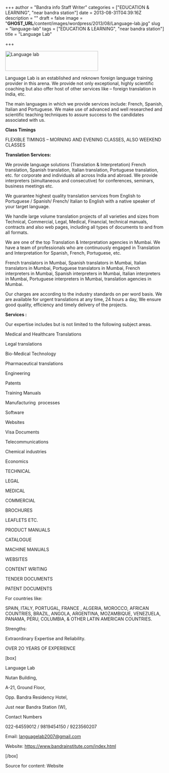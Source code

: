+++
author = "Bandra info Staff Writer"
categories = ["EDUCATION &amp; LEARNING", "near bandra station"]
date = 2013-08-31T04:39:16Z
description = ""
draft = false
image = "__GHOST_URL__/content/images/wordpress/2013/08/Language-lab.jpg"
slug = "language-lab"
tags = ["EDUCATION &amp; LEARNING", "near bandra station"]
title = "Language Lab"

+++


<p><a href="https://i1.wp.com/bandra.info/wp-content/uploads/2013/08/Language-lab.jpg?ssl=1"><img loading="lazy" class="size-full wp-image-4005 alignright" alt="Language lab" src="https://i1.wp.com/bandra.info/wp-content/uploads/2013/08/Language-lab.jpg?resize=294%2C63&#038;ssl=1" width="294" height="63" data-recalc-dims="1" /></a></p>
<p>Language Lab is an established and reknown foreign language training provider in this arena. We provide not only exceptional, highly scientific coaching but also offer host of other services like &#8211; foreign translation in India, etc.</p>
<p>The main languages in which we provide services include: French, Spanish, Italian and Portuguese. We make use of advanced and well researched and scientific teaching techniques to assure success to the candidates associated with us.</p>
<p><b>Class Timings</b></p>
<p>FLEXIBLE TIMINGS &#8211; MORNING AND EVENING CLASSES, ALSO WEEKEND CLASSES</p>
<p><b>Translation Services:</b></p>
<p>We provide language solutions (Translation &amp; Interpretation) French translation, Spanish translation, Italian translation, Portuguese translation, etc. for corporate and individuals all across India and abroad. We provide interpreters (simultaneous and consecutive) for conferences, seminars, business meetings etc.</p>
<p>We guarantee highest quality translation services from English to Portuguese / Spanish/ French/ Italian to English with a native speaker of your target language.</p>
<p>We handle large volume translation projects of all varieties and sizes from Technical, Commercial, Legal, Medical, Financial, technical manuals, contracts and also web pages, including all types of documents to and from all formats.</p>
<p>We are one of the top Translation &amp; Interpretation agencies in Mumbai. We have a team of professionals who are continuously engaged in Translation and Interpretation for Spanish, French, Portuguese, etc.</p>
<p>French translators in Mumbai, Spanish translators in Mumbai, Italian translators in Mumbai, Portuguese translators in Mumbai, French interpreters in Mumbai, Spanish interpreters in Mumbai, Italian interpreters in Mumbai, Portuguese interpreters in Mumbai, translation agencies in Mumbai.</p>
<p>Our charges are according to the industry standards on per word basis. We are available for urgent translations at any time, 24 hours a day, We ensure good quality, efficiency and timely delivery of the projects.</p>
<p><strong>Services :</strong></p>
<p>Our expertise includes but is not limited to the following subject areas.</p>
<p>Medical and Healthcare Translations</p>
<p>Legal translations</p>
<p>Bio-Medical Technology</p>
<p>Pharmaceutical translations</p>
<p>Engineering</p>
<p>Patents</p>
<p>Training Manuals</p>
<p>Manufacturing  processes</p>
<p>Software</p>
<p>Websites</p>
<p>Visa Documents</p>
<p>Telecommunications</p>
<p>Chemical industries</p>
<p>Economics</p>
<p>TECHNICAL</p>
<p>LEGAL</p>
<p>MEDICAL</p>
<p>COMMERCIAL</p>
<p>BROCHURES</p>
<p>LEAFLETS ETC.</p>
<p>PRODUCT MANUALS</p>
<p>CATALOGUE</p>
<p>MACHINE MANUALS</p>
<p>WEBSITES</p>
<p>CONTENT WRITING</p>
<p>TENDER DOCUMENTS</p>
<p>PATENT DOCUMENTS</p>
<p>For countries like:</p>
<p>SPAIN, ITALY, PORTUGAL, FRANCE , ALGERIA, MOROCCO, AFRICAN COUNTRIES, BRAZIL, ANGOLA, ARGENTINA, MOZAMBIQUE, VENEZUELA, PANAMA, PERU, COLUMBIA, &amp; OTHER LATIN AMERICAN COUNTRIES.</p>
<p>Strengths:</p>
<p>Extraordinary Expertise and Reliability.</p>
<p>OVER 2O YEARS OF EXPERIENCE</p>
<p>[box]</p>
<p>Language Lab</p>
<p>Nutan Building,</p>
<p>A-21, Ground Floor,</p>
<p>Opp. Bandra Residency Hotel,</p>
<p>Just near Bandra Station (W),</p>
<p>Contact Numbers</p>
<p>022-64559012 / 9819454150 / 9223560207</p>
<p>Email: <a href="mailto:languagelab2007@gmail.com">languagelab2007@gmail.com</a></p>
<p>Website: <a href="https://www.bandrainstitute.com/index.html">https://www.bandrainstitute.com/index.html</a></p>
<p>[/box]</p>
<p>Source for content: Website</p>



